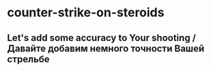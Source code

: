 counter-strike-on-steroids
=

Let's add some accuracy to Your shooting / Давайте добавим немного точности Вашей стрельбе
-
